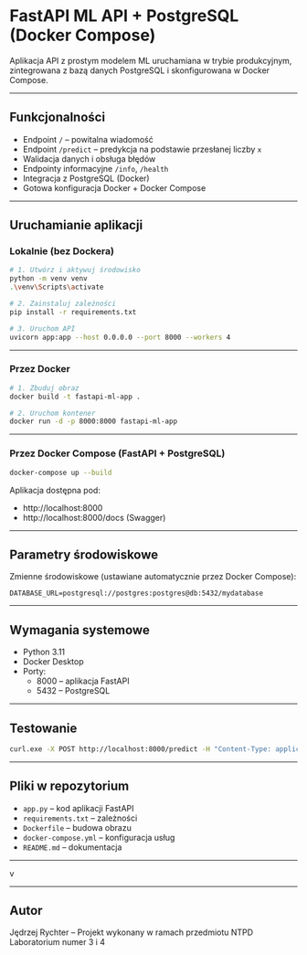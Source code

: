 # FastAPI ML API + PostgreSQL (Docker Compose)

 Aplikacja API z prostym modelem ML uruchamiana w trybie produkcyjnym, zintegrowana z bazą danych PostgreSQL i skonfigurowana w Docker Compose.

---

## Funkcjonalności

- Endpoint `/` – powitalna wiadomość
- Endpoint `/predict` – predykcja na podstawie przesłanej liczby `x`
- Walidacja danych i obsługa błędów
- Endpointy informacyjne `/info`, `/health`
- Integracja z PostgreSQL (Docker)
- Gotowa konfiguracja Docker + Docker Compose

---

## Uruchamianie aplikacji

### Lokalnie (bez Dockera)

```bash
# 1. Utwórz i aktywuj środowisko
python -m venv venv
.\venv\Scripts\activate

# 2. Zainstaluj zależności
pip install -r requirements.txt

# 3. Uruchom API
uvicorn app:app --host 0.0.0.0 --port 8000 --workers 4
```

---

### Przez Docker

```bash
# 1. Zbuduj obraz
docker build -t fastapi-ml-app .

# 2. Uruchom kontener
docker run -d -p 8000:8000 fastapi-ml-app
```

---

###  Przez Docker Compose (FastAPI + PostgreSQL)

```bash
docker-compose up --build
```

 Aplikacja dostępna pod:
- http://localhost:8000  
- http://localhost:8000/docs (Swagger)

---

## Parametry środowiskowe

Zmienne środowiskowe (ustawiane automatycznie przez Docker Compose):

```env
DATABASE_URL=postgresql://postgres:postgres@db:5432/mydatabase
```

---

## Wymagania systemowe

- Python 3.11
- Docker Desktop
- Porty:
  - 8000 – aplikacja FastAPI
  - 5432 – PostgreSQL

---

## Testowanie

```bash
curl.exe -X POST http://localhost:8000/predict -H "Content-Type: application/json" --data-raw "{\"x\": 7}"
```

---

## Pliki w repozytorium

- `app.py` – kod aplikacji FastAPI
- `requirements.txt` – zależności
- `Dockerfile` – budowa obrazu
- `docker-compose.yml` – konfiguracja usług
- `README.md` – dokumentacja

---
v

---

## Autor

Jędrzej  Rychter – Projekt wykonany w ramach przedmiotu NTPD Laboratorium numer 3 i 4